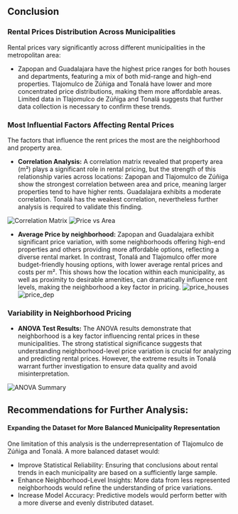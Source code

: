 ## Conclusion

### Rental Prices Distribution Across Municipalities

Rental prices vary significantly across different municipalities in the metropolitan area:

- Zapopan and Guadalajara have the highest price ranges for both houses and departments, featuring a mix of both mid-range and high-end properties.
Tlajomulco de Zúñiga and Tonalá have lower and more concentrated price distributions, making them more affordable areas.
Limited data in Tlajomulco de Zúñiga and Tonalá suggests that further data collection is necessary to confirm these trends.

### Most Influential Factors Affecting Rental Prices

The factors that influence the rent prices the most are the neighborhood and property area. 

- **Correlation Analysis:** A correlation matrix revealed that property area (m²) plays a significant role in rental pricing, but the strength of this relationship varies across locations: Zapopan and Tlajomulco de Zúñiga show the strongest correlation between area and price, meaning larger properties tend to have higher rents. Guadalajara exhibits a moderate correlation. Tonalá has the weakest correlation, nevertheless further analysis is required to validate this finding.
  
![Correlation Matrix](https://github.com/user-attachments/assets/fdfc88e2-55c2-4181-b9e1-014bec70b6bb)
![Price vs Area](https://github.com/user-attachments/assets/8f233e85-912e-4e3e-9cbb-91fb3bbb6ab1)
  
- **Average Price by neighborhood:** Zapopan and Guadalajara exhibit significant price variation, with some neighborhoods offering high-end properties and others providing more affordable options, reflecting a diverse rental market. In contrast, Tonalá and Tlajomulco offer more budget-friendly housing options, with lower average rental prices and costs per m². This shows how the location within each municipality, as well as proximity to desirable amenities, can dramatically influence rent levels, making the neighborhood a key factor in pricing.
![price_houses](https://github.com/user-attachments/assets/b7b98ecf-bb7c-4fd2-a88a-1da548c7898c)
![price_dep](https://github.com/user-attachments/assets/42001125-6817-448d-805c-b48df4e84c09)


### Variability in Neighborhood Pricing

- **ANOVA Test Results:** The ANOVA results demonstrate that neighborhood is a key factor influencing rental prices in these municipalities. The strong statistical significance suggests that understanding neighborhood-level price variation is crucial for analyzing and predicting rental prices. However, the extreme results in Tonalá warrant further investigation to ensure data quality and avoid misinterpretation.
  
![ANOVA Summary](https://github.com/user-attachments/assets/622c4686-d664-4e39-aab7-aa20b32a4783)


## Recommendations for Further Analysis:

#### Expanding the Dataset for More Balanced Municipality Representation

One limitation of this analysis is the underrepresentation of Tlajomulco de Zúñiga and Tonalá. A more balanced dataset would:

- Improve Statistical Reliability: Ensuring that conclusions about rental trends in each municipality are based on a sufficiently large sample.
- Enhance Neighborhood-Level Insights: More data from less represented neighborhoods would refine the understanding of price variations.
- Increase Model Accuracy: Predictive models would perform better with a more diverse and evenly distributed dataset.
